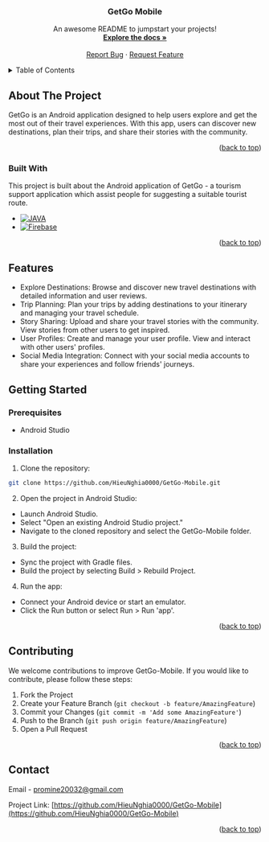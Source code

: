 <!-- Improved compatibility of back to top link: See: https://github.com/HieuNghia0000/GetGo-Mobile/pull/73 -->
<a id="readme-top"></a>
<!--
*** Thanks for checking out the Best-README-Template. If you have a suggestion
*** that would make this better, please fork the repo and create a pull request
*** or simply open an issue with the tag "enhancement".
*** Don't forget to give the project a star!
*** Thanks again! Now go create something AMAZING! :D
-->



<!-- PROJECT SHIELDS -->
<!--
*** I'm using markdown "reference style" links for readability.
*** Reference links are enclosed in brackets [ ] instead of parentheses ( ).
*** See the bottom of this document for the declaration of the reference variables
*** for contributors-url, forks-url, etc. This is an optional, concise syntax you may use.
*** https://www.markdownguide.org/basic-syntax/#reference-style-links
-->



<!-- PROJECT LOGO -->
<br />
<div align="center">
  <h3 align="center">GetGo Mobile</h3>

  <p align="center">
    An awesome README to jumpstart your projects!
    <br />
    <a href="https://github.com/HieuNghia0000/GetGo-Mobile"><strong>Explore the docs »</strong></a>
    <br />
    <br />
    <a href="https://github.com/HieuNghia0000/GetGo-Mobile/issues/new?labels=bug&template=bug-report---.md">Report Bug</a>
    ·
    <a href="https://github.com/HieuNghia0000/GetGo-Mobile/issues/new?labels=enhancement&template=feature-request---.md">Request Feature</a>
  </p>
</div>



<!-- TABLE OF CONTENTS -->
<details>
  <summary>Table of Contents</summary>
  <ol>
    <li>
      <a href="#about-the-project">About The Project</a>
      <ul>
        <li><a href="#built-with">Built With</a></li>
      </ul>
    </li>
    <li>
      <a href="#getting-started">Getting Started</a>
      <ul>
        <li><a href="#prerequisites">Prerequisites</a></li>
        <li><a href="#installation">Installation</a></li>
      </ul>
    </li>
    <li><a href="#usage">Usage</a></li>
    <li><a href="#roadmap">Roadmap</a></li>
    <li><a href="#contributing">Contributing</a></li>
    <li><a href="#license">License</a></li>
  </ol>
</details>



<!-- ABOUT THE PROJECT -->
## About The Project


GetGo is an Android application designed to help users explore and get the most out of their travel experiences. With this app, users can discover new destinations, plan their trips, and share their stories with the community.


<p align="right">(<a href="#readme-top">back to top</a>)</p>



### Built With

This project is built about the Android application of GetGo - a tourism support application which assist people for suggesting a suitable tourist route.

* [![JAVA][java-shield]][java-url]
* [![Firebase][firebase-shield]][firebase-url]

<p align="right">(<a href="#readme-top">back to top</a>)</p>

<!-- FEATURES -->
## Features

* Explore Destinations: Browse and discover new travel destinations with detailed information and user reviews.
* Trip Planning: Plan your trips by adding destinations to your itinerary and managing your travel schedule.
* Story Sharing: Upload and share your travel stories with the community. View stories from other users to get inspired.
* User Profiles: Create and manage your user profile. View and interact with other users' profiles.
* Social Media Integration: Connect with your social media accounts to share your experiences and follow friends' journeys.


<!-- GETTING STARTED -->
## Getting Started

### Prerequisites
* Android Studio

### Installation
1. Clone the repository:

```sh
git clone https://github.com/HieuNghia0000/GetGo-Mobile.git
```

2. Open the project in Android Studio:
* Launch Android Studio.
* Select "Open an existing Android Studio project."
* Navigate to the cloned repository and select the GetGo-Mobile folder.
  
3. Build the project:

* Sync the project with Gradle files.
* Build the project by selecting Build > Rebuild Project.

4. Run the app:

* Connect your Android device or start an emulator.
* Click the Run button or select Run > Run 'app'.

<p align="right">(<a href="#readme-top">back to top</a>)</p>


<!-- CONTRIBUTING -->
## Contributing

We welcome contributions to improve GetGo-Mobile. If you would like to contribute, please follow these steps:

1. Fork the Project
2. Create your Feature Branch (`git checkout -b feature/AmazingFeature`)
3. Commit your Changes (`git commit -m 'Add some AmazingFeature'`)
4. Push to the Branch (`git push origin feature/AmazingFeature`)
5. Open a Pull Request

<p align="right">(<a href="#readme-top">back to top</a>)</p>


<!-- CONTACT -->
## Contact

Email - promine20032@gmail.com

Project Link: [https://github.com/HieuNghia0000/GetGo-Mobile](https://github.com/HieuNghia0000/GetGo-Mobile)

<p align="right">(<a href="#readme-top">back to top</a>)</p>



<!-- MARKDOWN LINKS & IMAGES -->
<!-- https://www.markdownguide.org/basic-syntax/#reference-style-links -->
[contributors-shield]: https://img.shields.io/github/contributors/othneildrew/Best-README-Template.svg?style=for-the-badge
[contributors-url]: https://github.com/HieuNghia0000/GetGo-Mobile/graphs/contributors
[forks-shield]: https://img.shields.io/github/forks/othneildrew/Best-README-Template.svg?style=for-the-badge
[forks-url]: https://github.com/HieuNghia0000/GetGo-Mobile/network/members
[stars-shield]: https://img.shields.io/github/stars/othneildrew/Best-README-Template.svg?style=for-the-badge
[stars-url]: https://github.com/HieuNghia0000/GetGo-Mobile/stargazers
[issues-shield]: https://img.shields.io/github/issues/othneildrew/Best-README-Template.svg?style=for-the-badge
[issues-url]: https://github.com/HieuNghia0000/GetGo-Mobile/issues
[license-shield]: https://img.shields.io/github/license/othneildrew/Best-README-Template.svg?style=for-the-badge
[license-url]: https://github.com/HieuNghia0000/GetGo-Mobile/blob/master/LICENSE.txt

[java-shield]: https://img.shields.io/badge/Java-B8741C?style=for-the-badge&logoColor=white
[java-url]: https://www.java.com/en
[firebase-shield]: https://img.shields.io/badge/Firebase-DD2C00?style=for-the-badge&logo=firebase&logoColor=white
[firebase-url]: https://firebase.google.com

